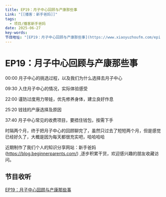 ```yaml
---
title: EP19：月子中心回顾与产康那些事
Link: "[[播客：新手爸妈]]"
tags:
  - 项目/播客新手爸妈
date: 2025-06-27
key-words: 
节目地址: "[EP19：月子中心回顾与产康那些事](https://www.xiaoyuzhoufm.com/episode/6858327c4abe6e29cb70f177)"
---
```

# EP19：月子中心回顾与产康那些事

00:00 月子中心的挑选过程，以及我们为什么选择去月子中心

09:30 入住月子中心的情况，实际体验感受

22:00 谨防过度用力带娃，优先修养身体，建立良好作息

25:20 钱钱的产康选择及原因

37:40 月子中心常见的收费项目，要捂住钱包，按需下手

时隔两个月，终于把月子中心的回顾聊完了，虽然只过去了短短两个月，但是感觉已经好久了，大概是因为每天都很充实吧，哈哈哈哈

近期制作了我们个人的知识分享网站：新手爸妈(https://blog.beginnerparents.com/) ,逐步积累干货，欢迎感兴趣的朋友收藏访问。
## 节目收听
[EP19：月子中心回顾与产康那些事](https://www.xiaoyuzhoufm.com/episode/6858327c4abe6e29cb70f177)